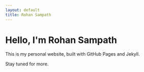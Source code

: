 ```yaml
---
layout: default
title: Rohan Sampath
---
```


# Hello, I'm Rohan Sampath

This is my personal website, built with GitHub Pages and Jekyll.

Stay tuned for more.
